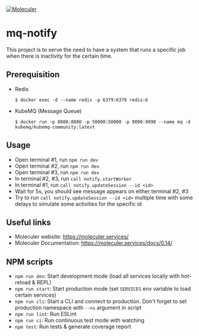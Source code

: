 [![Moleculer](https://badgen.net/badge/Powered%20by/Moleculer/0e83cd)](https://moleculer.services)

# mq-notify
This project is to serve the need to have a system that runs a specific job when there is inactivity for the certain time.

## Prerequisition
- Redis
  ```
  $ docker exec -d --name redis -p 6379:6379 redis:6
  ```
- KubeMQ (Message Queue)
  ```
  $ docker run -p 8080:8080 -p 50000:50000 -p 9090:9090 --name mq -d kubemq/kubemq-community:latest
  ```

## Usage
- Open terminal #1, run `npm run dev`
- Open terminal #2, run `npm run dev`
- Open terminal #3, run `npm run dev`
- In terminal #2, #3, run `call notify.startWorker`
- In terminal #1, run `call notify.updateSession --id <id>`
- Wait for 5s, you should see message appears on either terminal #2, #3
- Try to run `call notify.updateSession --id <id>` multiple time with some delays to simulate some activities for the specific id


## Useful links

* Moleculer website: https://moleculer.services/
* Moleculer Documentation: https://moleculer.services/docs/0.14/

## NPM scripts

- `npm run dev`: Start development mode (load all services locally with hot-reload & REPL)
- `npm run start`: Start production mode (set `SERVICES` env variable to load certain services)
- `npm run cli`: Start a CLI and connect to production. Don't forget to set production namespace with `--ns` argument in script
- `npm run lint`: Run ESLint
- `npm run ci`: Run continuous test mode with watching
- `npm test`: Run tests & generate coverage report
